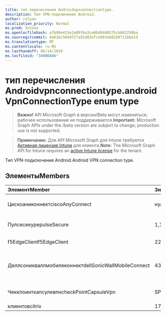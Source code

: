 ```yaml
---
title: тип перечисления Androidvpnconnectiontype.
description: Тип VPN-подключения Android.
author: rolyon
localization_priority: Normal
ms.prod: Intune
ms.openlocfilehash: a7b90e415e2a09f6a3ce00d0408575cb862250ba
ms.sourcegitcommit: 0a62bc5849f27a55d83efce9b3eb01b9711bbe1d
ms.translationtype: MT
ms.contentlocale: ru-RU
ms.lasthandoff: 06/14/2019
ms.locfileid: "34986846"
---
```

# <a name="androidvpnconnectiontype-enum-type"></a><span data-ttu-id="ee7ae-103">тип перечисления Androidvpnconnectiontype.</span><span class="sxs-lookup"><span data-stu-id="ee7ae-103">androidVpnConnectionType enum type</span></span>

> <span data-ttu-id="ee7ae-104">**Важно!** API Microsoft Graph в версии/Beta могут изменяться; рабочее использование не поддерживается.</span><span class="sxs-lookup"><span data-stu-id="ee7ae-104">**Important:** Microsoft Graph APIs under the /beta version are subject to change; production use is not supported.</span></span>

> <span data-ttu-id="ee7ae-105">**Примечание:** Для API Microsoft Graph для Intune требуется [Активная лицензия Intune](https://go.microsoft.com/fwlink/?linkid=839381) для клиента.</span><span class="sxs-lookup"><span data-stu-id="ee7ae-105">**Note:** The Microsoft Graph API for Intune requires an [active Intune license](https://go.microsoft.com/fwlink/?linkid=839381) for the tenant.</span></span>

<span data-ttu-id="ee7ae-106">Тип VPN-подключения Android.</span><span class="sxs-lookup"><span data-stu-id="ee7ae-106">Android VPN connection type.</span></span>

## <a name="members"></a><span data-ttu-id="ee7ae-107">Элементы</span><span class="sxs-lookup"><span data-stu-id="ee7ae-107">Members</span></span>
|<span data-ttu-id="ee7ae-108">Элемент</span><span class="sxs-lookup"><span data-stu-id="ee7ae-108">Member</span></span>|<span data-ttu-id="ee7ae-109">Значение</span><span class="sxs-lookup"><span data-stu-id="ee7ae-109">Value</span></span>|<span data-ttu-id="ee7ae-110">Описание</span><span class="sxs-lookup"><span data-stu-id="ee7ae-110">Description</span></span>|
|:---|:---|:---|
|<span data-ttu-id="ee7ae-111">Цискоаниконнект</span><span class="sxs-lookup"><span data-stu-id="ee7ae-111">ciscoAnyConnect</span></span>|<span data-ttu-id="ee7ae-112">нуль</span><span class="sxs-lookup"><span data-stu-id="ee7ae-112">0</span></span>|<span data-ttu-id="ee7ae-113">Cisco Аниконнект.</span><span class="sxs-lookup"><span data-stu-id="ee7ae-113">Cisco AnyConnect.</span></span>|
|<span data-ttu-id="ee7ae-114">Пулсесекуре</span><span class="sxs-lookup"><span data-stu-id="ee7ae-114">pulseSecure</span></span>|<span data-ttu-id="ee7ae-115">1,1</span><span class="sxs-lookup"><span data-stu-id="ee7ae-115">1</span></span>|<span data-ttu-id="ee7ae-116">Безопасный импульс.</span><span class="sxs-lookup"><span data-stu-id="ee7ae-116">Pulse Secure.</span></span>|
|<span data-ttu-id="ee7ae-117">f5EdgeClient</span><span class="sxs-lookup"><span data-stu-id="ee7ae-117">f5EdgeClient</span></span>|<span data-ttu-id="ee7ae-118">2</span><span class="sxs-lookup"><span data-stu-id="ee7ae-118">2</span></span>|<span data-ttu-id="ee7ae-119">Пограничный клиент F5.</span><span class="sxs-lookup"><span data-stu-id="ee7ae-119">F5 Edge Client.</span></span>|
|<span data-ttu-id="ee7ae-120">Деллсоникваллмобилеконнект</span><span class="sxs-lookup"><span data-stu-id="ee7ae-120">dellSonicWallMobileConnect</span></span>|<span data-ttu-id="ee7ae-121">4</span><span class="sxs-lookup"><span data-stu-id="ee7ae-121">3</span></span>|<span data-ttu-id="ee7ae-122">Мобильное подключение Dell Сониквалл.</span><span class="sxs-lookup"><span data-stu-id="ee7ae-122">Dell SonicWALL Mobile Connection.</span></span>|
|<span data-ttu-id="ee7ae-123">Чеккпоинткапсулевпн</span><span class="sxs-lookup"><span data-stu-id="ee7ae-123">checkPointCapsuleVpn</span></span>|<span data-ttu-id="ee7ae-124">SP4</span><span class="sxs-lookup"><span data-stu-id="ee7ae-124">4</span></span>|<span data-ttu-id="ee7ae-125">Проверка покапсулы VPN.</span><span class="sxs-lookup"><span data-stu-id="ee7ae-125">Check Point Capsule VPN.</span></span>|
|<span data-ttu-id="ee7ae-126">клиентов</span><span class="sxs-lookup"><span data-stu-id="ee7ae-126">citrix</span></span>|<span data-ttu-id="ee7ae-127">17:00</span><span class="sxs-lookup"><span data-stu-id="ee7ae-127">5</span></span>|<span data-ttu-id="ee7ae-128">Клиентов</span><span class="sxs-lookup"><span data-stu-id="ee7ae-128">Citrix</span></span>|





